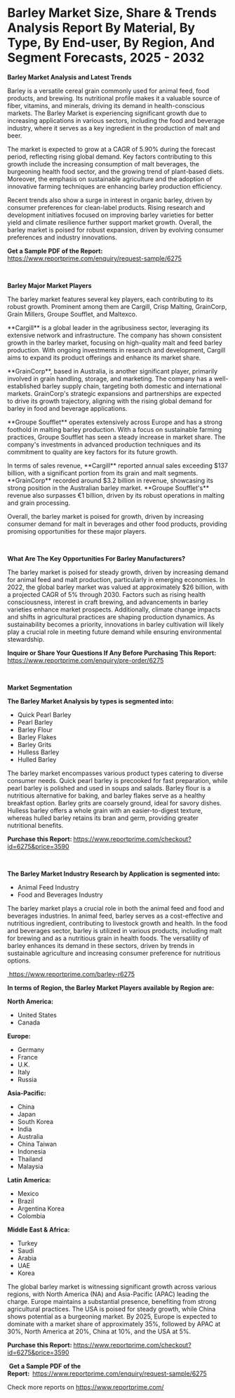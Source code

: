 <p><h1>Barley Market Size, Share & Trends Analysis Report By Material, By Type, By End-user, By Region, And Segment Forecasts, 2025 - 2032</h1></p><p><strong>Barley Market Analysis and Latest Trends</strong></p>
<p><p>Barley is a versatile cereal grain commonly used for animal feed, food products, and brewing. Its nutritional profile makes it a valuable source of fiber, vitamins, and minerals, driving its demand in health-conscious markets. The Barley Market is experiencing significant growth due to increasing applications in various sectors, including the food and beverage industry, where it serves as a key ingredient in the production of malt and beer.</p><p>The market is expected to grow at a CAGR of 5.90% during the forecast period, reflecting rising global demand. Key factors contributing to this growth include the increasing consumption of malt beverages, the burgeoning health food sector, and the growing trend of plant-based diets. Moreover, the emphasis on sustainable agriculture and the adoption of innovative farming techniques are enhancing barley production efficiency.</p><p>Recent trends also show a surge in interest in organic barley, driven by consumer preferences for clean-label products. Rising research and development initiatives focused on improving barley varieties for better yield and climate resilience further support market growth. Overall, the barley market is poised for robust expansion, driven by evolving consumer preferences and industry innovations.</p></p>
<p><strong>Get a Sample PDF of the Report:&nbsp;</strong> <a href="https://www.reportprime.com/enquiry/request-sample/6275?utm_campaign=2238&utm_medium=2&utm_source=Github&utm_content=ia&utm_term=19032025&utm_id=barley">https://www.reportprime.com/enquiry/request-sample/6275</a></p>
<p>&nbsp;</p>
<p><strong>Barley Major Market Players</strong></p>
<p><p>The barley market features several key players, each contributing to its robust growth. Prominent among them are Cargill, Crisp Malting, GrainCorp, Grain Millers, Groupe Soufflet, and Maltexco.</p><p>**Cargill** is a global leader in the agribusiness sector, leveraging its extensive network and infrastructure. The company has shown consistent growth in the barley market, focusing on high-quality malt and feed barley production. With ongoing investments in research and development, Cargill aims to expand its product offerings and enhance its market share.</p><p>**GrainCorp**, based in Australia, is another significant player, primarily involved in grain handling, storage, and marketing. The company has a well-established barley supply chain, targeting both domestic and international markets. GrainCorp's strategic expansions and partnerships are expected to drive its growth trajectory, aligning with the rising global demand for barley in food and beverage applications.</p><p>**Groupe Soufflet** operates extensively across Europe and has a strong foothold in malting barley production. With a focus on sustainable farming practices, Groupe Soufflet has seen a steady increase in market share. The company's investments in advanced production techniques and its commitment to quality are key factors for its future growth.</p><p>In terms of sales revenue, **Cargill** reported annual sales exceeding $137 billion, with a significant portion from its grain and malt segments. **GrainCorp** recorded around $3.2 billion in revenue, showcasing its strong position in the Australian barley market. **Groupe Soufflet's** revenue also surpasses €1 billion, driven by its robust operations in malting and grain processing. </p><p>Overall, the barley market is poised for growth, driven by increasing consumer demand for malt in beverages and other food products, providing promising opportunities for these major players.</p></p>
<p>&nbsp;</p>
<p><strong>What Are The Key Opportunities For Barley Manufacturers?</strong></p>
<p><p>The barley market is poised for steady growth, driven by increasing demand for animal feed and malt production, particularly in emerging economies. In 2022, the global barley market was valued at approximately $26 billion, with a projected CAGR of 5% through 2030. Factors such as rising health consciousness, interest in craft brewing, and advancements in barley varieties enhance market prospects. Additionally, climate change impacts and shifts in agricultural practices are shaping production dynamics. As sustainability becomes a priority, innovations in barley cultivation will likely play a crucial role in meeting future demand while ensuring environmental stewardship.</p></p>
<p><strong>Inquire or Share Your Questions If Any Before Purchasing This Report:</strong> <a href="https://www.reportprime.com/enquiry/pre-order/6275?utm_campaign=2238&utm_medium=2&utm_source=Github&utm_content=ia&utm_term=19032025&utm_id=barley">https://www.reportprime.com/enquiry/pre-order/6275</a></p>
<p>&nbsp;</p>
<p><strong>Market Segmentation</strong></p>
<p><strong>The Barley Market Analysis by types is segmented into:</strong></p>
<p><ul><li>Quick Pearl Barley</li><li>Pearl Barley</li><li>Barley Flour</li><li>Barley Flakes</li><li>Barley Grits</li><li>Hulless Barley</li><li>Hulled Barley</li></ul></p>
<p><p>The barley market encompasses various product types catering to diverse consumer needs. Quick pearl barley is precooked for fast preparation, while pearl barley is polished and used in soups and salads. Barley flour is a nutritious alternative for baking, and barley flakes serve as a healthy breakfast option. Barley grits are coarsely ground, ideal for savory dishes. Hulless barley offers a whole grain with an easier-to-digest texture, whereas hulled barley retains its bran and germ, providing greater nutritional benefits.</p></p>
<p><strong>Purchase this Report:&nbsp;</strong><a href="https://www.reportprime.com/checkout?id=6275&price=3590&utm_campaign=2238&utm_medium=2&utm_source=Github&utm_content=ia&utm_term=19032025&utm_id=barley">https://www.reportprime.com/checkout?id=6275&price=3590</a></p>
<p>&nbsp;</p>
<p><strong>The Barley Market Industry Research by Application is segmented into:</strong></p>
<p><ul><li>Animal Feed Industry</li><li>Food and Beverages Industry</li></ul></p>
<p><p>The barley market plays a crucial role in both the animal feed and food and beverages industries. In animal feed, barley serves as a cost-effective and nutritious ingredient, contributing to livestock growth and health. In the food and beverages sector, barley is utilized in various products, including malt for brewing and as a nutritious grain in health foods. The versatility of barley enhances its demand in these sectors, driven by trends in sustainable agriculture and increasing consumer preference for nutritious options.</p></p>
<p><a href="https://www.reportprime.com/barley-r6275?utm_campaign=2238&utm_medium=2&utm_source=Github&utm_content=ia&utm_term=19032025&utm_id=barley">&nbsp;https://www.reportprime.com/barley-r6275</a></p>
<p><strong>In terms of Region, the Barley Market Players available by Region are:</strong></p>
<p>
    <p> <strong> North America: </strong>
        <ul>
            <li>United States</li>
            <li>Canada</li>
        </ul>
        </p> 
    <p> <strong> Europe: </strong>
        <ul>
            <li>Germany</li>
            <li>France</li>
            <li>U.K.</li>
            <li>Italy</li>
            <li>Russia</li>
        </ul>
        </p> 
    <p> <strong> Asia-Pacific: </strong>
        <ul>
            <li>China</li>
            <li>Japan</li>
            <li>South Korea</li>
            <li>India</li>
            <li>Australia</li>
            <li>China Taiwan</li>
            <li>Indonesia</li>
            <li>Thailand</li>
            <li>Malaysia</li>
        </ul>
        </p> 
    <p> <strong> Latin America: </strong>
        <ul>
            <li>Mexico</li>
            <li>Brazil</li>
            <li>Argentina Korea</li>
            <li>Colombia</li>
        </ul>
        </p> 
    <p> <strong> Middle East & Africa: </strong>
        <ul>
            <li>Turkey</li>
            <li>Saudi</li>
            <li>Arabia</li>
            <li>UAE</li>
            <li>Korea</li>
        </ul>
    </p>
    </p>
<p><p>The global barley market is witnessing significant growth across various regions, with North America (NA) and Asia-Pacific (APAC) leading the charge. Europe maintains a substantial presence, benefiting from strong agricultural practices. The USA is poised for steady growth, while China shows potential as a burgeoning market. By 2025, Europe is expected to dominate with a market share of approximately 35%, followed by APAC at 30%, North America at 20%, China at 10%, and the USA at 5%.</p></p>
<p><strong>Purchase this Report: </strong><a href="https://www.reportprime.com/checkout?id=6275&price=3590&utm_campaign=2238&utm_medium=2&utm_source=Github&utm_content=ia&utm_term=19032025&utm_id=barley">https://www.reportprime.com/checkout?id=6275&price=3590</a></p>
<p>&nbsp;<strong>Get a Sample PDF of the Report:&nbsp;&nbsp;</strong><a href="https://www.reportprime.com/enquiry/request-sample/6275?utm_campaign=2238&utm_medium=2&utm_source=Github&utm_content=ia&utm_term=19032025&utm_id=barley">https://www.reportprime.com/enquiry/request-sample/6275</a></p>
<p><strong></strong></p>
<p>Check more reports on <a href="https://www.reportprime.com/?utm_campaign=2238&utm_medium=2&utm_source=Github&utm_content=ia&utm_term=19032025&utm_id=barley">https://www.reportprime.com/</a></p>